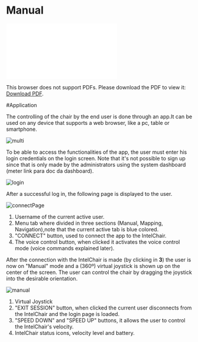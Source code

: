 # Manual

<object data="../user_manual_M1.pdf" type="application/pdf" width="700px" height="600px">
    <embed src="../user_manual_M1.pdf">
        <p>This browser does not support PDFs. Please download the PDF to view it: <a href="../user_manual_M1.pdf">Download PDF</a>.</p>
    </embed>
</object>

#Application

The controlling of the chair by the end user is done through an app.It can be used on any device that supports a web browser, like a pc, table or smartphone.

![multi](../img/app/multiDevice.png)


To be able to access the functionalities of the app, the user must enter his login credentials on the login screen. Note that it's not possible to sign up since that is only made by the administrators using the system dashboard (meter link para doc da dashboard).

![login](../img/app/appLogin.png)

After a successful log in, the following page is displayed to the user.

![connectPage](../img/app/connect.png)

1. Username of the current active user.
2. Menu tab where divided in three sections (Manual, Mapping, Navigation),note that the current active tab is blue colored.
3. "CONNECT" button, used to connect the app to the IntelChair.
4. The voice control button, when clicked it activates the voice control mode (voice commands explained later).

After the connection with the IntelChair is made (by clicking in **3**) the user is now on "Manual" mode and a (360º) virtual joystick is shown up on the center of the screen. The user can control the chair by dragging the joystick into the desirable orientation.

![manual](../img/app/manual.png)

1. Virtual Joystick 
2. "EXIT SESSION" button, when clicked the current user disconnects from the IntelChair and the login page is loaded.
3. "SPEED DOWN" and "SPEED UP" buttons, it allows the user to control the IntelChair's velocity.
4. IntelChair status icons, velocity level and battery.






